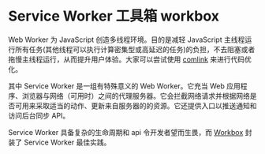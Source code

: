 # Service Worker 工具箱 workbox

Web Worker 为 JavaScript 创造多线程环境。目的是减轻 JavaScript 主线程运行所有任务(其他线程可以执行计算密集型或高延迟的任务)的负担，不去阻塞或者拖慢主线程运行，从而提升用户体验。大家可以尝试使用 [comlink](https://github.com/GoogleChromeLabs/comlink) 来进行代码优化。

其中 Service Worker 是一组有特殊意义的 Web Worker。它充当 Web 应用程序、浏览器与网络（可用时）之间的代理服务器。它会拦截网络请求并根据网络是否可用来采取适当的动作、更新来自服务器的的资源。它还提供入口以推送通知和访问后台同步 API。

Service Worker 具备复杂的生命周期和 api 令开发者望而生畏，而 [Workbox](https://github.com/GoogleChrome/workbox) 封装了 Service Worker 最佳实践。